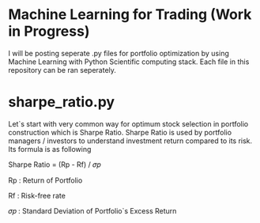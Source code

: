 # Machine Learning for Trading (Work in Progress) 
I will be posting seperate .py files for portfolio optimization by using Machine Learning with Python Scientific computing stack. 
Each file in this repository can be ran seperately. 

# sharpe_ratio.py 
Let`s start with very common way for optimum stock selection in portfolio construction which is Sharpe Ratio. 
Sharpe Ratio is used by portfolio managers / investors to understand investment return compared to its risk. 
Its formula is as following

Sharpe Ratio = (Rp - Rf) / 𝜎𝑝

Rp : Return of Portfolio

Rf : Risk-free rate

𝜎𝑝 : Standard Deviation of Portfolio`s Excess Return
